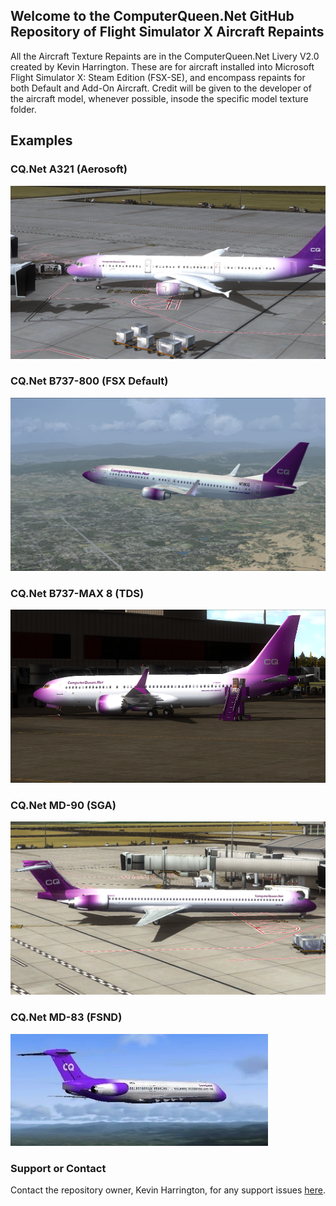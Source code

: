 ## Welcome to the ComputerQueen.Net GitHub Repository of Flight Simulator X Aircraft Repaints
All the Aircraft Texture Repaints are in the ComputerQueen.Net Livery V2.0 created by Kevin Harrington.  These are for aircraft installed into Microsoft Flight Simulator X: Steam Edition (FSX-SE), and encompass repaints for both Default and Add-On Aircraft.  Credit will be given to the developer of the aircraft model, whenever possible, insode the specific model texture folder.

## Examples
### CQ.Net A321 (Aerosoft)
<IMG src="https://github.com/dizzyqueen/CQNet_fsx_plane_paints/blob/master/N321CQ-005.png" style="width:512px;height:277px;">
  
### CQ.Net B737-800 (FSX Default)
<IMG src="https://github.com/dizzyqueen/CQNet_fsx_plane_paints/blob/master/N738CQ-003.png" style="width:512px;height:277px;">
  
### CQ.Net B737-MAX 8 (TDS)
<IMG src="https://github.com/dizzyqueen/CQNet_fsx_plane_paints/blob/master/N738CM-008.PNG" style="width:512px;height:277px;">

### CQ.Net MD-90 (SGA)
<img src="https://github.com/dizzyqueen/CQNet_fsx_plane_paints/blob/master/N790CQ-001.png" style="width:512px;height:277px;">

### CQ.Net MD-83 (FSND)
<IMG SRC="https://github.com/dizzyqueen/CQNet_fsx_plane_paints/blob/master/314160_screenshots_20190813031721_1.jpg">
  

### Support or Contact

Contact the repository owner, Kevin Harrington, for any support issues <a href="mailto:kevin@computerqueen.net">here</a>.

